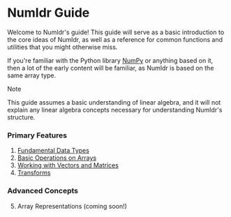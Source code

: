# NumIdr Guide

Welcome to NumIdr's guide! This guide will serve as a basic introduction to the core ideas of NumIdr, as well as a reference for common functions and utilities that you might otherwise miss.

If you're familiar with the Python library [NumPy](https://numpy.org/) or anything based on it, then a lot of the early content will be familiar, as NumIdr is based on the same array type.

> [!NOTE]
> This guide assumes a basic understanding of linear algebra, and it will not explain any linear algebra concepts necessary for understanding NumIdr's structure.

### Primary Features

1. [Fundamental Data Types](DataTypes.md)
2. [Basic Operations on Arrays](Operations.md)
3. [Working with Vectors and Matrices](VectorsMatrices.md)
4. [Transforms](Transforms.md)

### Advanced Concepts

5. Array Representations (coming soon!)
